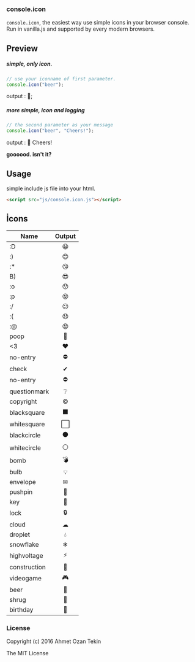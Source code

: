 ### console.icon

`console.icon`, the easiest way use simple icons in your browser console. Run in vanilla.js and supported by every modern browsers.

## Preview

##### simple, only icon.
```javascript
// use your iconname of first parameter.
console.icon("beer");
```
output : 🍺;

##### more simple, icon and logging
```javascript
// the second parameter as your message
console.icon("beer", "Cheers!");
```
output : 🍺 Cheers!

**goooood. isn't it?**


## Usage

simple include js file into your html.

```html
<script src="js/console.icon.js"></script>
```

## İcons

| Name          | Output        |
| ------------- |:-------------:|
| :D            | 😀            |
| :)            | 😊            |
| :*            | 😘            |
| B)            | 😎            |
| :o            | 😯            |
| :p            | 😜            |
| :/            | 😕            |
| :(            | 😞            |
| :@            | 😡            |
| poop          | 💩            |
| <3            | ❤️            |
| no-entry      | ⛔            |
| check         | ✔             |
| no-entry      | ⛔            |
| questionmark  | ❔             |
| copyright     | ©              |
| blacksquare   | ⬛             |
| whitesquare   | ⬜             |
| blackcircle   | ⚫             |
| whitecircle   | ⚪             |
| bomb          | 💣            |
| bulb          | 💡             |
| envelope      | ✉             |
| pushpin       | 📌             |
| key           | 🔑             |
| lock          | 🔒             |
| cloud         | ☁              |
| droplet       | 💧              |
| snowflake     | ❄              |
| highvoltage   | ⚡             |
| construction  | 🚧              |
| videogame     | 🎮              |
| beer          | 🍺              |
| shrug         | 🤷              |
| birthday      | 🎂              |


### License
Copyright (c) 2016 Ahmet Ozan Tekin

The MIT License
